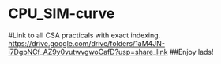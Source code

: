 # CPU_SIM-curve
#Link to all CSA practicals with exact indexing.
    https://drive.google.com/drive/folders/1aM4JN-i7DgpNCf_AZ9y0vutwvgwoCafD?usp=share_link
##Enjoy lads!
